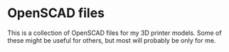 # OpenSCAD files

This is a collection of OpenSCAD files for my 3D printer models.
Some of these might be useful for others, but most will probably be only for me.
